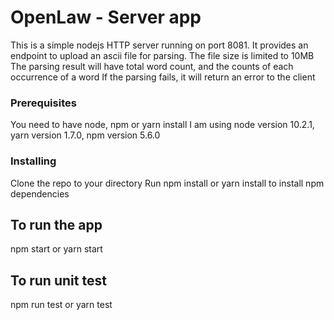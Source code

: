# OpenLaw - Server app

This is a simple nodejs HTTP server running on port 8081. 
It provides an endpoint to upload an ascii file for parsing. The file size is limited to 10MB
The parsing result will have total word count, and the counts of each occurrence of a word
If the parsing fails, it will return an error to the client

### Prerequisites
You need to have node, npm or yarn install
I am using node version 10.2.1, yarn version 1.7.0, npm version 5.6.0

### Installing

Clone the repo to your directory
Run npm install or yarn install to install npm dependencies

## To run the app
npm start or yarn start

## To run unit test
npm run test or yarn test



